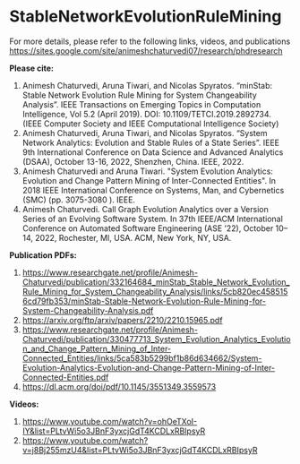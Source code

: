 # StableNetworkEvolutionRuleMining

For more details, please refer to the following links, videos, and publications
https://sites.google.com/site/animeshchaturvedi07/research/phdresearch

<b>Please cite:</b>
1. Animesh Chaturvedi, Aruna Tiwari, and Nicolas Spyratos. “minStab: Stable Network Evolution Rule Mining for System Changeability Analysis”. IEEE Transactions on Emerging Topics in Computation Intelligence, Vol 5.2 (April 2019). DOI: 10.1109/TETCI.2019.2892734. (IEEE Computer Society and IEEE Computational Intelligence Society)
2. Animesh Chaturvedi, Aruna Tiwari, and Nicolas Spyratos. “System Network Analytics: Evolution and Stable Rules of a State Series”. IEEE 9th International Conference on Data Science and Advanced Analytics (DSAA), October 13-16, 2022, Shenzhen, China. IEEE, 2022.
3. Animesh Chaturvedi and Aruna Tiwari. "System Evolution Analytics: Evolution and Change Pattern Mining of Inter-Connected Entities". In 2018 IEEE International Conference on Systems, Man, and Cybernetics (SMC) (pp. 3075-3080 ). IEEE.
4. Animesh Chaturvedi. Call Graph Evolution Analytics over a Version Series of an Evolving Software System. In 37th IEEE/ACM International Conference on Automated Software Engineering (ASE ’22), October 10–14, 2022, Rochester, MI, USA. ACM, New York, NY, USA.

<b>Publication PDFs:</b>
1. https://www.researchgate.net/profile/Animesh-Chaturvedi/publication/332164684_minStab_Stable_Network_Evolution_Rule_Mining_for_System_Changeability_Analysis/links/5cb820ec4585156cd79fb353/minStab-Stable-Network-Evolution-Rule-Mining-for-System-Changeability-Analysis.pdf
2. https://arxiv.org/ftp/arxiv/papers/2210/2210.15965.pdf
3. https://www.researchgate.net/profile/Animesh-Chaturvedi/publication/330477713_System_Evolution_Analytics_Evolution_and_Change_Pattern_Mining_of_Inter-Connected_Entities/links/5ca583b5299bf1b86d634662/System-Evolution-Analytics-Evolution-and-Change-Pattern-Mining-of-Inter-Connected-Entities.pdf
4. https://dl.acm.org/doi/pdf/10.1145/3551349.3559573

<b>Videos:</b>
1. https://www.youtube.com/watch?v=ohOeTXoI-IY&list=PLtvWi5o3JBnF3yxcjGdT4KCDLxRBIpsyR 
2. https://www.youtube.com/watch?v=j8Bj255mzU4&list=PLtvWi5o3JBnF3yxcjGdT4KCDLxRBIpsyR
